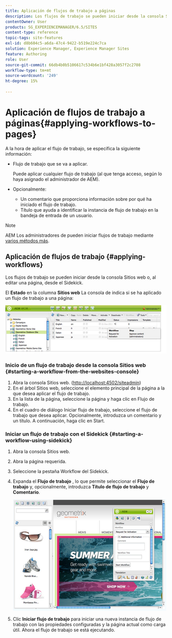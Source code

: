 ```yaml
---
title: Aplicación de flujos de trabajo a páginas
description: Los flujos de trabajo se pueden iniciar desde la consola Sitios web o, al editar una página, desde el Sidekick.
contentOwner: User
products: SG_EXPERIENCEMANAGER/6.5/SITES
content-type: reference
topic-tags: site-features
exl-id: d8b604c5-a6da-47c4-9422-b519e224c7ca
solution: Experience Manager, Experience Manager Sites
feature: Authoring
role: User
source-git-commit: 66db4b0b5106617c534b6e1bf428a3057f2c2708
workflow-type: tm+mt
source-wordcount: '249'
ht-degree: 15%

---
```


# Aplicación de flujos de trabajo a páginas{#applying-workflows-to-pages}

A la hora de aplicar el flujo de trabajo, se especifica la siguiente información:

* Flujo de trabajo que se va a aplicar.

  Puede aplicar cualquier flujo de trabajo (al que tenga acceso, según lo haya asignado el administrador de AEM).
* Opcionalmente:

   * Un comentario que proporciona información sobre por qué ha iniciado el flujo de trabajo.
   * Título que ayuda a identificar la instancia de flujo de trabajo en la bandeja de entrada de un usuario.

>[!NOTE]
>
>AEM Los administradores de pueden iniciar flujos de trabajo mediante [varios métodos más](/help/sites-administering/workflows-starting.md).

## Aplicación de flujos de trabajo {#applying-workflows}

Los flujos de trabajo se pueden iniciar desde la consola Sitios web o, al editar una página, desde el Sidekick.

El **Estado** en la columna **Sitios web** La consola de indica si se ha aplicado un flujo de trabajo a una página:

![workflow status](assets/workflowstatus.png)

### Inicio de un flujo de trabajo desde la consola Sitios web {#starting-a-workflow-from-the-websites-console}

1. Abra la consola Sitios web. ([http://localhost:4502/siteadmin](http://localhost:4502/siteadmin))
1. En el árbol Sitios web, seleccione el elemento principal de la página a la que desea aplicar el flujo de trabajo.
1. En la lista de la página, seleccione la página y haga clic en Flujo de trabajo.
1. En el cuadro de diálogo Iniciar flujo de trabajo, seleccione el flujo de trabajo que desea aplicar. Opcionalmente, introduzca un comentario y un título. A continuación, haga clic en Start.

### Iniciar un flujo de trabajo con el Sidekick {#starting-a-workflow-using-sidekick}

1. Abra la consola Sitios web.
1. Abra la página requerida.
1. Seleccione la pestaña Workflow del Sidekick.
1. Expanda el **Flujo de trabajo** , lo que permite seleccionar el **Flujo de trabajo** y, opcionalmente, introduzca **Título de flujo de trabajo** y **Comentario**.

   ![workflowstartsidekick](assets/workflowstartsidekick.png)

1. Clic **Iniciar flujo de trabajo** para iniciar una nueva instancia de flujo de trabajo con las propiedades configuradas y la página actual como carga útil. Ahora el flujo de trabajo se está ejecutando.

